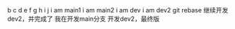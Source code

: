 b
c
d
e
f
g
h
i
j
i am main1
i am main2
i am dev
i am dev2
git rebase
继续开发dev2，并完成了
我在开发main分支
开发dev2，最终版
